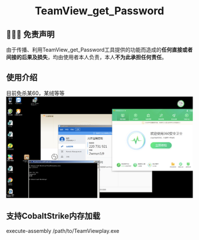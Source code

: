 <h1 align="center" >TeamView_get_Password</h1>

##  👮🏻‍♀️ 免责声明

由于传播、利用TeamView_get_Password工具提供的功能而造成的**任何直接或者间接的后果及损失**，均由使用者本人负责，本人**不为此承担任何责任**。


##  使用介绍
目前免杀某60，某绒等等
![1.png](/1.png)

## 支持CobaltStrike内存加载
execute-assembly /path/to/TeamViewplay.exe